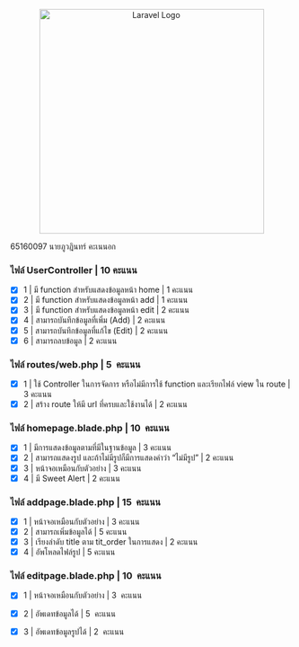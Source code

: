 <p align="center"><a href="https://laravel.com" target="_blank"><img src="https://raw.githubusercontent.com/laravel/art/master/logo-lockup/5%20SVG/2%20CMYK/1%20Full%20Color/laravel-logolockup-cmyk-red.svg" width="400" alt="Laravel Logo"></a></p>


65160097 นายภูวฎินทร์ คะเนนอก

### ไฟล์ UserController | 10 คะแนน

- [x] 1 | มี function สำหรับแสดงข้อมูลหน้า home | 1 คะแนน
- [x] 2 | มี function สำหรับแสดงข้อมูลหน้า add | 1 คะแนน
- [x] 3 | มี function สำหรับแสดงข้อมูลหน้า edit | 2 คะแนน
- [x] 4 | สามารถบันทึกข้อมูลที่เพิ่ม (Add) | 2 คะแนน
- [x] 5 | สามารถบันทึกข้อมูลที่แก้ไข (Edit) | 2 คะแนน
- [x] 6 | สามารถลบข้อมูล | 2 คะแนน

### ไฟล์ routes/web.php | 5  คะแนน

- [x] 1 | ใช้ Controller ในการจัดการ หรือไม่มีการใช้ function และเรียกไฟล์ view ใน route | 3 คะแนน
- [x] 2 | สร้าง route ให้มี url ที่ครบและใช้งานได้ | 2 คะแนน

### ไฟล์ homepage.blade.php | 10  คะแนน

- [x] 1 | มีการแสดงข้อมูลตามที่มีในฐานข้อมูล | 3 คะแนน
- [x] 2 | สามารถแสดงรูป และถ้าไม่มีรูปก็มีการแสดงคำว่า “ไม่มีรูป” | 2 คะแนน
- [x] 3 | หน้าจอเหมือนกับตัวอย่าง | 3 คะแนน
- [x] 4 | มี Sweet Alert | 2 คะแนน

### ไฟล์ addpage.blade.php | 15  คะแนน

- [x] 1 | หน้าจอเหมือนกับตัวอย่าง | 3 คะแนน
- [x] 2 | สามารถเพิ่มข้อมูลได้ | 5 คะแนน
- [x] 3 | เรียงลำดับ title ตาม tit_order ในการแสดง | 2 คะแนน
- [x] 4 | อัพโหลดไฟล์รูป | 5 คะแนน

### ไฟล์ editpage.blade.php | 10  คะแนน

- [x] 1 | หน้าจอเหมือนกับตัวอย่าง | 3  คะแนน
- [x] 2 | อัพเดทข้อมูลได้ | 5  คะแนน
- [x] 3 | อัพเดทข้อมูลรูปได้ | 2  คะแนน

